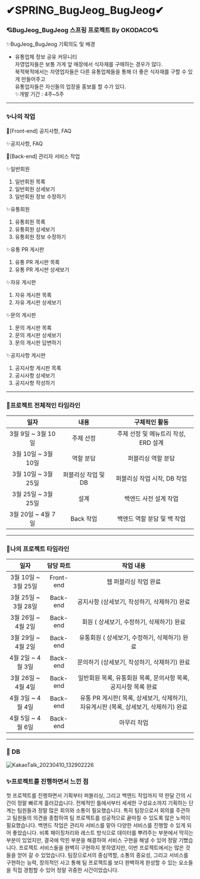 # ✔SPRING_BugJeog_BugJeog✔ 
### 💘BugJeog_BugJeog 스프링 프로젝트 By OKODACO💘
✨BugJeog_BugJeog 기획의도 및 배경
- 유통업체 정보 공유 커뮤니티 <br>
자영업자들은 보통 가게 앞 매장에서 식자재를 구매하는 경우가 많다.<br>
북적북적에서는 자영업자들은 다른 유통업체들을 통해 더 좋은 식자재를 구할 수 있게 만들어주고<br>
유통업자들은 자신들의 업장을 홍보를 할 수가 있다.<br>
✨개발 기간 : 4주~5주 <br>

----------------------------------------------------------------------------------------------------------------------
### ✨나의 작업<br>
🎈[Front-end]
공지사항, FAQ <br>

 ✨공지사항, FAQ
 

🎈[Back-end]
관리자 서비스 작업 <br>
 
 ✨일반회원
1. 일반회원 목록 <br>
2. 일반회원 상세보기 <br>
3. 일반회원 정보 수정하기 <br>

 ✨유통회원
1. 유통회원 목록 <br>
2. 유통회원 상세보기 <br>
3. 유통회원 정보 수정하기 <br>

 ✨유통 PR 게시판
1. 유통 PR 게시판 목록 <br>
2. 유통 PR 게시판 상세보기 <br>

 ✨자유 게시판
 1. 자유 게시판 목록 <br>
 2. 자유 게시판 상세보기 <br>
 
 ✨문의 게시판 
 1. 문의 게시판 목록 <br>
 2. 문의 게시판 상세보기 <br>
 3. 문의 게시판 답변하기 <br>
 
 ✨공지사항 게시판 
 1. 공지사항 게시판 목록 <br>
 2. 공시사항 상세보기 <br>
 3. 공지사항 작성하기 <br>
------------------------------------------------------------------------------------------------------------------------------------------------------------
### 🎈프로젝트 전체적인 타임라인<br>
|일자|내용|구체적인 활동|
|:---------:|:--------:|:-------:|
|3월 9일 ~ 3월 10일|주제 선정|주제 선정 및 메뉴트리 작성, ERD 설계 |
|3월 10일 ~ 3월 10일 | 역할 분담 | 퍼블리싱 역할 분담 |
|3월 10일 ~ 3월 25일| 퍼블리싱 작업 및 DB| 퍼블리싱 작업 시작, DB 작업 |
|3월 25일 ~ 3월 25일 |설계| 백엔드 사전 설계 작업 |
|3월 20일 ~ 4월 7일|Back 작업|백엔드 역할 분담 및 백 작업|

-------------------------------------------------------------------------------------------------------------------------------------------------------------
### 🎈나의 프로젝트 타임라인<br>
|일자|담당 파트|작업 내용|
|:---------:|:---------:|:-----------:|
|3월 10일 ~ 3월 25일|Front-end| 웹 퍼블리싱 작업 완료 |
|3월 25일 ~ 3월 28일|Back-end|공지사항 (상세보기, 작성하기, 삭제하기) 완료 |
|3월 26일 ~ 4월 2일|Back-end| 회원 ( 상세보기, 수정하기, 삭제하기) 완료 |
|3월 29일 ~ 4월 2일|Back-end| 유통회원 ( 상세보기, 수정하기, 삭제하기) 완료 |
|4월 2일 ~ 4월 3일|Back-end| 문의하기 (상세보기, 작성하기, 삭제하기) 완료 |
|3월 26일 ~ 4월 4일|Back-end| 일반회원 목록, 유통회원 목록, 문의사항 목록, 공지사항 목록 완료  |
|4월 3일 ~ 4월 4일|Back-end| 유통 PR 게시판( 목록, 상세보기, 삭제하기), 자유게시판 (목록, 상세보기, 삭제하기) 완료 |
|4월 5일 ~ 4월 6일|Back-end | 마무리 작업 |

-------------------------------------------------------------------------------------
### 🏢 DB
![KakaoTalk_20230410_132902226](https://user-images.githubusercontent.com/105718043/231034621-b052e48b-dea6-46ea-8f04-d7fdee96a63b.png)


### ✨프로젝트를 진행하면서 느낀 점<br>
첫 프로젝트를 진행하면서 기획부터 퍼블리싱, 그리고 백엔드 작업까지 약 한달 간의 시간이 정말 빠르게 흘러갔습니다. 전체적인 틀에서부터 세세한 구성요소까지 기획하는 단계는 팀원들과 정말 많은 회의와 소통이 필요했습니다. 특히 팀장으로서 회의를 주관하고 팀원들의 의견을 종합하여 팀 프로젝트를 성공적으로 끝마칠 수 있도록 많은 노력이 필요했습니다. 백엔드 작업은 관리자 서비스를 맡아 다양한 서비스를 진행할 수 있게 되어 좋았습니다. 비록 페이징처리와 레스트 방식으로 데이터를 뿌려주는 부분에서 막히는 부분이 있었지만, 결국에 막힌 부분을 해결하여 서비스 구현을 해낼 수 있어 정말 기뻤습니다. 프로젝트 서비스들을 완벽히 구현하지 못하였지만, 이번 프로젝트에서는 많은 것들을 얻어 갈 수 있었습니다. 팀장으로서의 중심역할, 소통의 중요성, 그리고 서비스를 구현하는 능력, 창의적인 사고 통해 팀 프로젝트를 보다 완벽하게 완성할 수 있는 요소들을 직접 경험할 수 있어 정말 귀중한 시간이었습니다. 
